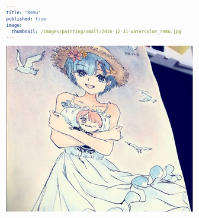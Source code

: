 ```yaml
---
title: "Remu"
published: true
image: 
  thumbnail: /images/painting/small/2016-12-31-watercolor_remu.jpg
---
```

<img src="/images/painting/2016-12-31-watercolor_remu.jpg">

